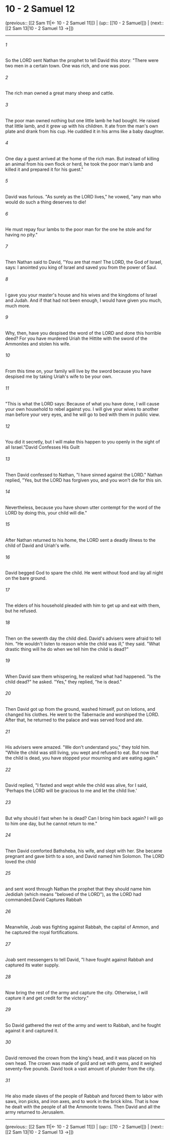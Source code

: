 # 10 - 2 Samuel 12

(previous:: [[2 Sam 11|← 10 - 2 Samuel 11]]) | (up:: [[10 - 2 Samuel]]) | (next:: [[2 Sam 13|10 - 2 Samuel 13 →]])

***


###### 1 
So the LORD sent Nathan the prophet to tell David this story: "There were two men in a certain town. One was rich, and one was poor. 

###### 2 
The rich man owned a great many sheep and cattle. 

###### 3 
The poor man owned nothing but one little lamb he had bought. He raised that little lamb, and it grew up with his children. It ate from the man's own plate and drank from his cup. He cuddled it in his arms like a baby daughter. 

###### 4 
One day a guest arrived at the home of the rich man. But instead of killing an animal from his own flock or herd, he took the poor man's lamb and killed it and prepared it for his guest." 

###### 5 
David was furious. "As surely as the LORD lives," he vowed, "any man who would do such a thing deserves to die! 

###### 6 
He must repay four lambs to the poor man for the one he stole and for having no pity." 

###### 7 
Then Nathan said to David, "You are that man! The LORD, the God of Israel, says: I anointed you king of Israel and saved you from the power of Saul. 

###### 8 
I gave you your master's house and his wives and the kingdoms of Israel and Judah. And if that had not been enough, I would have given you much, much more. 

###### 9 
Why, then, have you despised the word of the LORD and done this horrible deed? For you have murdered Uriah the Hittite with the sword of the Ammonites and stolen his wife. 

###### 10 
From this time on, your family will live by the sword because you have despised me by taking Uriah's wife to be your own. 

###### 11 
"This is what the LORD says: Because of what you have done, I will cause your own household to rebel against you. I will give your wives to another man before your very eyes, and he will go to bed with them in public view. 

###### 12 
You did it secretly, but I will make this happen to you openly in the sight of all Israel."David Confesses His Guilt 

###### 13 
Then David confessed to Nathan, "I have sinned against the LORD." Nathan replied, "Yes, but the LORD has forgiven you, and you won't die for this sin. 

###### 14 
Nevertheless, because you have shown utter contempt for the word of the LORD by doing this, your child will die." 

###### 15 
After Nathan returned to his home, the LORD sent a deadly illness to the child of David and Uriah's wife. 

###### 16 
David begged God to spare the child. He went without food and lay all night on the bare ground. 

###### 17 
The elders of his household pleaded with him to get up and eat with them, but he refused. 

###### 18 
Then on the seventh day the child died. David's advisers were afraid to tell him. "He wouldn't listen to reason while the child was ill," they said. "What drastic thing will he do when we tell him the child is dead?" 

###### 19 
When David saw them whispering, he realized what had happened. "Is the child dead?" he asked. "Yes," they replied, "he is dead." 

###### 20 
Then David got up from the ground, washed himself, put on lotions, and changed his clothes. He went to the Tabernacle and worshiped the LORD. After that, he returned to the palace and was served food and ate. 

###### 21 
His advisers were amazed. "We don't understand you," they told him. "While the child was still living, you wept and refused to eat. But now that the child is dead, you have stopped your mourning and are eating again." 

###### 22 
David replied, "I fasted and wept while the child was alive, for I said, 'Perhaps the LORD will be gracious to me and let the child live.' 

###### 23 
But why should I fast when he is dead? Can I bring him back again? I will go to him one day, but he cannot return to me." 

###### 24 
Then David comforted Bathsheba, his wife, and slept with her. She became pregnant and gave birth to a son, and David named him Solomon. The LORD loved the child 

###### 25 
and sent word through Nathan the prophet that they should name him Jedidiah (which means "beloved of the LORD"), as the LORD had commanded.David Captures Rabbah 

###### 26 
Meanwhile, Joab was fighting against Rabbah, the capital of Ammon, and he captured the royal fortifications. 

###### 27 
Joab sent messengers to tell David, "I have fought against Rabbah and captured its water supply. 

###### 28 
Now bring the rest of the army and capture the city. Otherwise, I will capture it and get credit for the victory." 

###### 29 
So David gathered the rest of the army and went to Rabbah, and he fought against it and captured it. 

###### 30 
David removed the crown from the king's head, and it was placed on his own head. The crown was made of gold and set with gems, and it weighed seventy-five pounds. David took a vast amount of plunder from the city. 

###### 31 
He also made slaves of the people of Rabbah and forced them to labor with saws, iron picks, and iron axes, and to work in the brick kilns. That is how he dealt with the people of all the Ammonite towns. Then David and all the army returned to Jerusalem.

***

(previous:: [[2 Sam 11|← 10 - 2 Samuel 11]]) | (up:: [[10 - 2 Samuel]]) | (next:: [[2 Sam 13|10 - 2 Samuel 13 →]])
